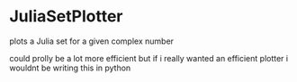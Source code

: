 # JuliaSetPlotter

plots a Julia set for a given complex number

could prolly be a lot more efficient but if i really wanted an efficient plotter i wouldnt be writing this in python
